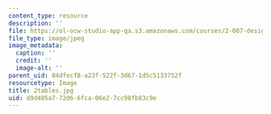 ```yaml
---
content_type: resource
description: ''
file: https://ol-ocw-studio-app-qa.s3.amazonaws.com/courses/2-007-design-and-manufacturing-i-spring-2009/d9d405a772d66fca06e27cc98fb83c9e_2tables.jpg
file_type: image/jpeg
image_metadata:
  caption: ''
  credit: ''
  image-alt: ''
parent_uid: 84dfecf8-a23f-522f-3d67-1d5c5133752f
resourcetype: Image
title: 2tables.jpg
uid: d9d405a7-72d6-6fca-06e2-7cc98fb83c9e
---
```

